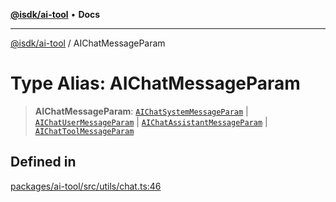 [**@isdk/ai-tool**](../README.md) • **Docs**

***

[@isdk/ai-tool](../globals.md) / AIChatMessageParam

# Type Alias: AIChatMessageParam

> **AIChatMessageParam**: [`AIChatSystemMessageParam`](../interfaces/AIChatSystemMessageParam.md) \| [`AIChatUserMessageParam`](../interfaces/AIChatUserMessageParam.md) \| [`AIChatAssistantMessageParam`](../interfaces/AIChatAssistantMessageParam.md) \| [`AIChatToolMessageParam`](../interfaces/AIChatToolMessageParam.md)

## Defined in

[packages/ai-tool/src/utils/chat.ts:46](https://github.com/isdk/ai-tool.js/blob/37ada542a786fbbc770f2d61beb564f6e603941d/src/utils/chat.ts#L46)
